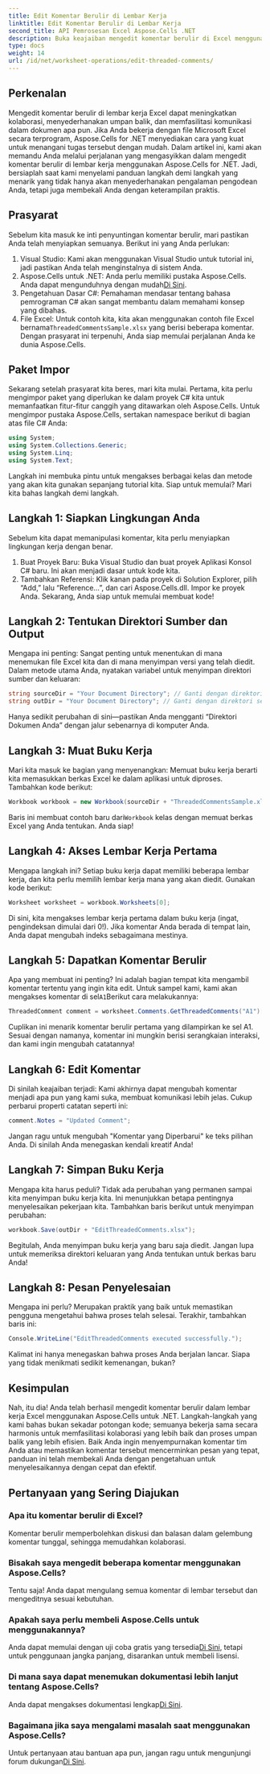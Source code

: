 ```yaml
---
title: Edit Komentar Berulir di Lembar Kerja
linktitle: Edit Komentar Berulir di Lembar Kerja
second_title: API Pemrosesan Excel Aspose.Cells .NET
description: Buka keajaiban mengedit komentar berulir di Excel menggunakan Aspose.Cells untuk .NET! Ikuti panduan langkah demi langkah kami dan kuasai dokumen Anda dengan mudah.
type: docs
weight: 14
url: /id/net/worksheet-operations/edit-threaded-comments/
---
```

## Perkenalan
Mengedit komentar berulir di lembar kerja Excel dapat meningkatkan kolaborasi, menyederhanakan umpan balik, dan memfasilitasi komunikasi dalam dokumen apa pun. Jika Anda bekerja dengan file Microsoft Excel secara terprogram, Aspose.Cells for .NET menyediakan cara yang kuat untuk menangani tugas tersebut dengan mudah. Dalam artikel ini, kami akan memandu Anda melalui perjalanan yang mengasyikkan dalam mengedit komentar berulir di lembar kerja menggunakan Aspose.Cells for .NET. Jadi, bersiaplah saat kami menyelami panduan langkah demi langkah yang menarik yang tidak hanya akan menyederhanakan pengalaman pengodean Anda, tetapi juga membekali Anda dengan keterampilan praktis.
## Prasyarat
Sebelum kita masuk ke inti penyuntingan komentar berulir, mari pastikan Anda telah menyiapkan semuanya. Berikut ini yang Anda perlukan:
1. Visual Studio: Kami akan menggunakan Visual Studio untuk tutorial ini, jadi pastikan Anda telah menginstalnya di sistem Anda.
2.  Aspose.Cells untuk .NET: Anda perlu memiliki pustaka Aspose.Cells. Anda dapat mengunduhnya dengan mudah[Di Sini](https://releases.aspose.com/cells/net/).
3. Pengetahuan Dasar C#: Pemahaman mendasar tentang bahasa pemrograman C# akan sangat membantu dalam memahami konsep yang dibahas.
4.  File Excel: Untuk contoh kita, kita akan menggunakan contoh file Excel bernama`ThreadedCommentsSample.xlsx` yang berisi beberapa komentar.
Dengan prasyarat ini terpenuhi, Anda siap memulai perjalanan Anda ke dunia Aspose.Cells.
## Paket Impor
Sekarang setelah prasyarat kita beres, mari kita mulai. Pertama, kita perlu mengimpor paket yang diperlukan ke dalam proyek C# kita untuk memanfaatkan fitur-fitur canggih yang ditawarkan oleh Aspose.Cells.
Untuk mengimpor pustaka Aspose.Cells, sertakan namespace berikut di bagian atas file C# Anda:
```csharp
using System;
using System.Collections.Generic;
using System.Linq;
using System.Text;
```
Langkah ini membuka pintu untuk mengakses berbagai kelas dan metode yang akan kita gunakan sepanjang tutorial kita. 
Siap untuk memulai? Mari kita bahas langkah demi langkah.
## Langkah 1: Siapkan Lingkungan Anda
Sebelum kita dapat memanipulasi komentar, kita perlu menyiapkan lingkungan kerja dengan benar.
1. Buat Proyek Baru: Buka Visual Studio dan buat proyek Aplikasi Konsol C# baru. Ini akan menjadi dasar untuk kode kita.
2. Tambahkan Referensi: Klik kanan pada proyek di Solution Explorer, pilih “Add,” lalu “Reference…”, dan cari Aspose.Cells.dll. Impor ke proyek Anda. 
Sekarang, Anda siap untuk memulai membuat kode!
## Langkah 2: Tentukan Direktori Sumber dan Output
Mengapa ini penting: Sangat penting untuk menentukan di mana menemukan file Excel kita dan di mana menyimpan versi yang telah diedit.
Dalam metode utama Anda, nyatakan variabel untuk menyimpan direktori sumber dan keluaran:
```csharp
string sourceDir = "Your Document Directory"; // Ganti dengan direktori sebenarnya
string outDir = "Your Document Directory"; // Ganti dengan direktori sebenarnya
```
Hanya sedikit perubahan di sini—pastikan Anda mengganti “Direktori Dokumen Anda” dengan jalur sebenarnya di komputer Anda. 
## Langkah 3: Muat Buku Kerja
Mari kita masuk ke bagian yang menyenangkan: Memuat buku kerja berarti kita memasukkan berkas Excel ke dalam aplikasi untuk diproses.
Tambahkan kode berikut:
```csharp
Workbook workbook = new Workbook(sourceDir + "ThreadedCommentsSample.xlsx");
```
 Baris ini membuat contoh baru dari`Workbook` kelas dengan memuat berkas Excel yang Anda tentukan. Anda siap!
## Langkah 4: Akses Lembar Kerja Pertama
Mengapa langkah ini? Setiap buku kerja dapat memiliki beberapa lembar kerja, dan kita perlu memilih lembar kerja mana yang akan diedit.
Gunakan kode berikut:
```csharp
Worksheet worksheet = workbook.Worksheets[0];
```
Di sini, kita mengakses lembar kerja pertama dalam buku kerja (ingat, pengindeksan dimulai dari 0!). Jika komentar Anda berada di tempat lain, Anda dapat mengubah indeks sebagaimana mestinya.
## Langkah 5: Dapatkan Komentar Berulir
Apa yang membuat ini penting? Ini adalah bagian tempat kita mengambil komentar tertentu yang ingin kita edit.
 Untuk sampel kami, kami akan mengakses komentar di sel`A1`Berikut cara melakukannya:
```csharp
ThreadedComment comment = worksheet.Comments.GetThreadedComments("A1")[0];
```
Cuplikan ini menarik komentar berulir pertama yang dilampirkan ke sel A1. Sesuai dengan namanya, komentar ini mungkin berisi serangkaian interaksi, dan kami ingin mengubah catatannya!
## Langkah 6: Edit Komentar
Di sinilah keajaiban terjadi: Kami akhirnya dapat mengubah komentar menjadi apa pun yang kami suka, membuat komunikasi lebih jelas.
Cukup perbarui properti catatan seperti ini:
```csharp
comment.Notes = "Updated Comment";
```
Jangan ragu untuk mengubah "Komentar yang Diperbarui" ke teks pilihan Anda. Di sinilah Anda menegaskan kendali kreatif Anda!
## Langkah 7: Simpan Buku Kerja
Mengapa kita harus peduli? Tidak ada perubahan yang permanen sampai kita menyimpan buku kerja kita. Ini menunjukkan betapa pentingnya menyelesaikan pekerjaan kita.
Tambahkan baris berikut untuk menyimpan perubahan:
```csharp
workbook.Save(outDir + "EditThreadedComments.xlsx");
```
Begitulah, Anda menyimpan buku kerja yang baru saja diedit. Jangan lupa untuk memeriksa direktori keluaran yang Anda tentukan untuk berkas baru Anda!
## Langkah 8: Pesan Penyelesaian
Mengapa ini perlu? Merupakan praktik yang baik untuk memastikan pengguna mengetahui bahwa proses telah selesai.
Terakhir, tambahkan baris ini:
```csharp
Console.WriteLine("EditThreadedComments executed successfully.");
```
Kalimat ini hanya menegaskan bahwa proses Anda berjalan lancar. Siapa yang tidak menikmati sedikit kemenangan, bukan?
## Kesimpulan
Nah, itu dia! Anda telah berhasil mengedit komentar berulir dalam lembar kerja Excel menggunakan Aspose.Cells untuk .NET. Langkah-langkah yang kami bahas bukan sekadar potongan kode; semuanya bekerja sama secara harmonis untuk memfasilitasi kolaborasi yang lebih baik dan proses umpan balik yang lebih efisien. Baik Anda ingin menyempurnakan komentar tim Anda atau memastikan komentar tersebut mencerminkan pesan yang tepat, panduan ini telah membekali Anda dengan pengetahuan untuk menyelesaikannya dengan cepat dan efektif.
## Pertanyaan yang Sering Diajukan
### Apa itu komentar berulir di Excel?
Komentar berulir memperbolehkan diskusi dan balasan dalam gelembung komentar tunggal, sehingga memudahkan kolaborasi.
### Bisakah saya mengedit beberapa komentar menggunakan Aspose.Cells?
Tentu saja! Anda dapat mengulang semua komentar di lembar tersebut dan mengeditnya sesuai kebutuhan.
### Apakah saya perlu membeli Aspose.Cells untuk menggunakannya?
 Anda dapat memulai dengan uji coba gratis yang tersedia[Di Sini](https://releases.aspose.com/), tetapi untuk penggunaan jangka panjang, disarankan untuk membeli lisensi.
### Di mana saya dapat menemukan dokumentasi lebih lanjut tentang Aspose.Cells?
 Anda dapat mengakses dokumentasi lengkap[Di Sini](https://reference.aspose.com/cells/net/).
### Bagaimana jika saya mengalami masalah saat menggunakan Aspose.Cells?
Untuk pertanyaan atau bantuan apa pun, jangan ragu untuk mengunjungi forum dukungan[Di Sini](https://forum.aspose.com/c/cells/9).
